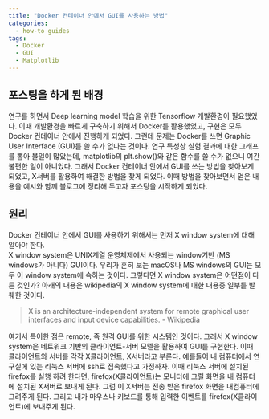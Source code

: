 ```yaml
---
title: "Docker 컨테이너 안에서 GUI를 사용하는 방법"
categories:
  - how-to guides
tags:
  - Docker
  - GUI
  - Matplotlib
---
```


## 포스팅을 하게 된 배경
연구를 하면서 Deep learning model 학습을 위한 Tensorflow 개발환경이 필요했었다. 이때 개발환경을 빠르게 구축하기 위해서 Docker를 활용했었고, 구현은 모두 Docker 컨테이너 안에서 진행하게 되었다. 그런데 문제는 Docker를 쓰면 Graphic User Interface (GUI)를 쓸 수가 없다는 것이다. 연구 특성상 실험 결과에 대한 그래프를 뽑아 볼일이 많았는데, matplotlib의 plt.show()와 같은 함수를 쓸 수가 없으니 여간 불편한 일이 아니었다. 그래서 Docker 컨테이너 안에서 GUI를 쓰는 방법을 찾아보게 되었고, X서버를 활용하여 해결한 방법을 찾게 되었다. 이때 방법을 찾아보면서 얻은 내용을 예시와 함께 블로그에 정리해 두고자 포스팅을 시작하게 되었다.

## 원리
Docker 컨테이너 안에서 GUI를 사용하기 위해서는 먼저 X window system에 대해 알아야 한다.<br>
X window system은 UNIX계열 운영체제에서 사용되는 window기반 (MS windows가 아니다) GUI이다. 우리가 흔히 보는 macOS나 MS windows의 GUI는 모두 이 window system에 속하는 것이다. 그렇다면 X window system은 어떤점이 다른 것인가? 아래의 내용은 wikipedia의 X window system에 대한 내용중 일부를 발췌한 것이다.

> X is an architecture-independent system for remote graphical user interfaces and input device capabilities. - Wikipedia

여기서 특이한 점은 remote, 즉 원격 GUI를 위한 시스템인 것이다. 그래서 X window system은 네트워크 기반의 클라이언트-서버 모델을 활용하여 GUI를 구현한다. 이때 클라이언트와 서버를 각각 X클라이언트, X서버라고 부른다. 예를들어 내 컴퓨터에서 연구실에 있는 리눅스 서버에 ssh로 접속했다고 가정하자. 이때 리눅스 서버에 설치된 firefox를 실행 하려 한다면, firefox(X클라이언트)는 모니터에 그릴 화면을 내 컴퓨터에 설치된 X서버로 보내게 된다. 그럼 이 X서버는 전송 받은 firefox 화면을 내컴퓨터에 그려주게 된다. 그리고 내가 마우스나 키보드를 통해 입력한 이벤트를 firefox(X클라이언트)에 보내주게 된다.
